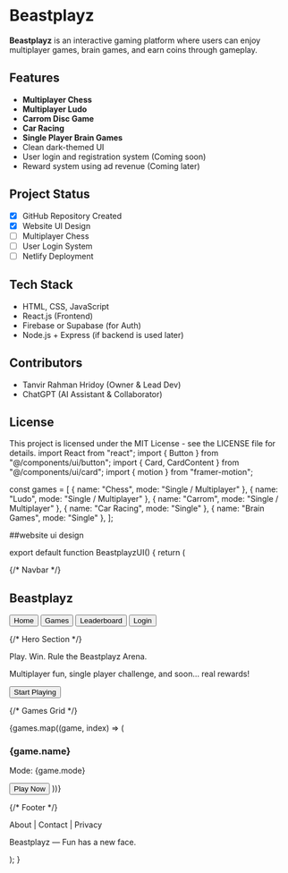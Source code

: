 # Beastplayz

**Beastplayz** is an interactive gaming platform where users can enjoy multiplayer games, brain games, and earn coins through gameplay.

## Features

- **Multiplayer Chess**
- **Multiplayer Ludo**
- **Carrom Disc Game**
- **Car Racing**
- **Single Player Brain Games**
- Clean dark-themed UI
- User login and registration system (Coming soon)
- Reward system using ad revenue (Coming later)

## Project Status

- [x] GitHub Repository Created  
- [x] Website UI Design  
- [ ] Multiplayer Chess  
- [ ] User Login System  
- [ ] Netlify Deployment  

## Tech Stack

- HTML, CSS, JavaScript
- React.js (Frontend)
- Firebase or Supabase (for Auth)
- Node.js + Express (if backend is used later)

## Contributors

- Tanvir Rahman Hridoy (Owner & Lead Dev)
- ChatGPT (AI Assistant & Collaborator)

## License

This project is licensed under the MIT License - see the LICENSE file for details.
import React from "react"; import { Button } from "@/components/ui/button"; import { Card, CardContent } from "@/components/ui/card"; import { motion } from "framer-motion";

const games = [ { name: "Chess", mode: "Single / Multiplayer" }, { name: "Ludo", mode: "Single / Multiplayer" }, { name: "Carrom", mode: "Single / Multiplayer" }, { name: "Car Racing", mode: "Single" }, { name: "Brain Games", mode: "Single" }, ];

##website ui design

export default function BeastplayzUI() { return ( <div className="min-h-screen bg-gradient-to-b from-[#0f0f0f] to-[#1a1a1a] text-white px-4 py-8"> {/* Navbar */} <nav className="flex justify-between items-center mb-8"> <h1 className="text-2xl font-bold text-green-400">Beastplayz</h1> <div className="space-x-4"> <Button variant="ghost">Home</Button> <Button variant="ghost">Games</Button> <Button variant="ghost">Leaderboard</Button> <Button className="rounded-full bg-green-500 text-black">Login</Button> </div> </nav>

{/* Hero Section */}
  <section className="text-center mb-12">
    <motion.h2
      className="text-4xl md:text-5xl font-bold mb-4"
      initial={{ opacity: 0, y: -20 }}
      animate={{ opacity: 1, y: 0 }}
    >
      Play. Win. Rule the Beastplayz Arena.
    </motion.h2>
    <p className="text-lg text-gray-400 mb-6">
      Multiplayer fun, single player challenge, and soon… real rewards!
    </p>
    <Button className="bg-green-500 text-black px-6 py-2 rounded-full text-lg">
      Start Playing
    </Button>
  </section>

  {/* Games Grid */}
  <section className="grid grid-cols-1 sm:grid-cols-2 md:grid-cols-3 gap-6">
    {games.map((game, index) => (
      <Card key={index} className="bg-[#1f1f1f] border border-gray-700">
        <CardContent className="p-6">
          <h3 className="text-xl font-semibold mb-2">{game.name}</h3>
          <p className="text-sm text-gray-400 mb-4">Mode: {game.mode}</p>
          <Button className="bg-green-500 text-black w-full">Play Now</Button>
        </CardContent>
      </Card>
    ))}
  </section>

  {/* Footer */}
  <footer className="mt-16 text-center text-sm text-gray-500">
    <p>About | Contact | Privacy</p>
    <p className="mt-2">Beastplayz — Fun has a new face.</p>
  </footer>
</div>

); }


